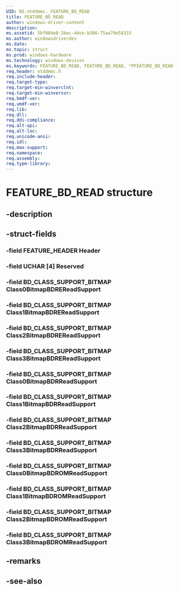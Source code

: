 ```yaml
---
UID: NS.ntddmmc._FEATURE_BD_READ
title: FEATURE_BD_READ
author: windows-driver-content
description: 
ms.assetid: 5bf004e8-2bec-4dce-b386-75ae79e58333
ms.author: windowsdriverdev
ms.date: 
ms.topic: struct
ms.prod: windows-hardware
ms.technology: windows-devices
ms.keywords: FEATURE_BD_READ, FEATURE_BD_READ, *PFEATURE_BD_READ
req.header: ntddmmc.h
req.include-header:
req.target-type:
req.target-min-winverclnt:
req.target-min-winversvr:
req.kmdf-ver:
req.umdf-ver:
req.lib:
req.dll:
req.ddi-compliance:
req.alt-api:
req.alt-loc:
req.unicode-ansi:
req.idl:
req.max-support:
req.namespace:
req.assembly:
req.type-library:
---
```


# FEATURE_BD_READ structure

## -description



## -struct-fields

### -field FEATURE_HEADER Header			
 	
### -field UCHAR [4] Reserved			
 	
### -field BD_CLASS_SUPPORT_BITMAP Class0BitmapBDREReadSupport			
 	
### -field BD_CLASS_SUPPORT_BITMAP Class1BitmapBDREReadSupport			
 	
### -field BD_CLASS_SUPPORT_BITMAP Class2BitmapBDREReadSupport			
 	
### -field BD_CLASS_SUPPORT_BITMAP Class3BitmapBDREReadSupport			
 	
### -field BD_CLASS_SUPPORT_BITMAP Class0BitmapBDRReadSupport			
 	
### -field BD_CLASS_SUPPORT_BITMAP Class1BitmapBDRReadSupport			
 	
### -field BD_CLASS_SUPPORT_BITMAP Class2BitmapBDRReadSupport			
 	
### -field BD_CLASS_SUPPORT_BITMAP Class3BitmapBDRReadSupport			
 	
### -field BD_CLASS_SUPPORT_BITMAP Class0BitmapBDROMReadSupport			
 	
### -field BD_CLASS_SUPPORT_BITMAP Class1BitmapBDROMReadSupport			
 	
### -field BD_CLASS_SUPPORT_BITMAP Class2BitmapBDROMReadSupport			
 	
### -field BD_CLASS_SUPPORT_BITMAP Class3BitmapBDROMReadSupport			
 	
## -remarks

## -see-also